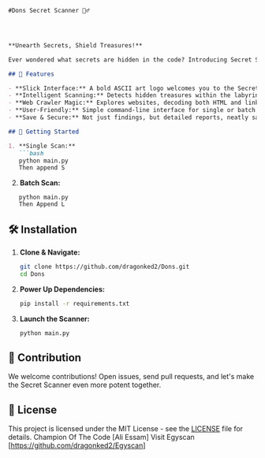 
```markdown
#Dons Secret Scanner 🕵️‍♂️




**Unearth Secrets, Shield Treasures!**

Ever wondered what secrets are hidden in the code? Introducing Secret Scanner - your digital detective in the world of web security. This tool scans JavaScript files, unveiling hidden gems like API keys and credentials, making your web applications safer than Fort Knox.

## 🌟 Features

- **Slick Interface:** A bold ASCII art logo welcomes you to the Secret Scanner universe.
- **Intelligent Scanning:** Detects hidden treasures within the labyrinth of JavaScript code.
- **Web Crawler Magic:** Explores websites, decoding both HTML and linked JavaScript files.
- **User-Friendly:** Simple command-line interface for single or batch scans.
- **Save & Secure:** Not just findings, but detailed reports, neatly saved for your peace of mind.

## 🚀 Getting Started

1. **Single Scan:**
   ```bash
   python main.py
   Then append S
   ```

2. **Batch Scan:**

```
   python main.py
   Then Append L
   ```

## 🛠️ Installation

1. **Clone & Navigate:**
   ```bash
   git clone https://github.com/dragonked2/Dons.git
   cd Dons
   ```

2. **Power Up Dependencies:**
   ```bash
   pip install -r requirements.txt
   ```

3. **Launch the Scanner:**
   ```bash
   python main.py
   ```

## 🎉 Contribution

We welcome contributions! Open issues, send pull requests, and let's make the Secret Scanner even more potent together.

## 📝 License

This project is licensed under the MIT License - see the [LICENSE](LICENSE) file for details.
Champion Of The Code [Ali Essam] 
Visit Egyscan [https://github.com/dragonked2/Egyscan]
```

